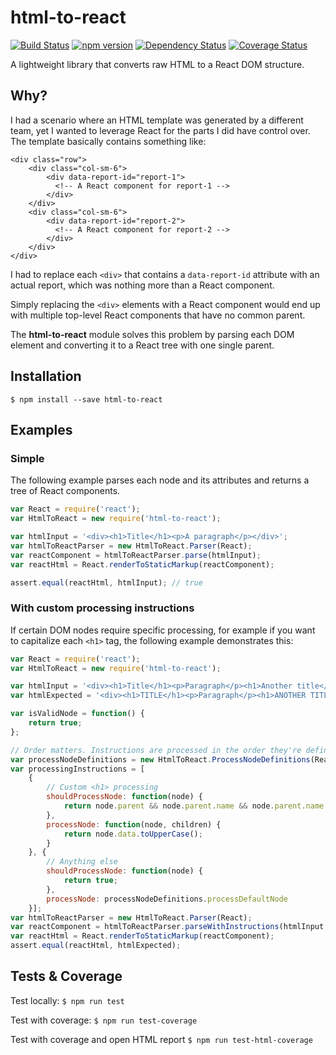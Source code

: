 # html-to-react
[![Build Status](https://travis-ci.org/aknuds1/html-to-react.svg?branch=master)](https://travis-ci.org/aknuds1/html-to-react)
[![npm version](https://badge.fury.io/js/html-to-react.svg)](http://badge.fury.io/js/html-to-react)
[![Dependency Status](https://david-dm.org/aknuds1/html-to-react.svg)](https://david-dm.org/aknuds1/html-to-react)
[![Coverage Status](https://coveralls.io/repos/aknuds1/html-to-react/badge.svg?branch=master)](https://coveralls.io/r/aknuds1/html-to-react?branch=master)

A lightweight library that converts raw HTML to a React DOM structure.

## Why?
I had a scenario where an HTML template was generated by a different team, yet I wanted to leverage React for the parts
I did have control over. The template basically contains something like:

```
<div class="row">
    <div class="col-sm-6">
        <div data-report-id="report-1">
          <!-- A React component for report-1 -->
        </div>
    </div>
    <div class="col-sm-6">
        <div data-report-id="report-2">
          <!-- A React component for report-2 -->
        </div>
    </div>
</div>
```

I had to replace each `<div>` that contains a `data-report-id` attribute with an actual report, which was nothing more
than a React component.

Simply replacing the `<div>` elements with a React component would end up with multiple top-level React components
that have no common parent.

The **html-to-react** module solves this problem by parsing each DOM element and converting it to a React tree with one
single parent.

## Installation

`$ npm install --save html-to-react`

## Examples

### Simple

The following example parses each node and its attributes and returns a tree of React components.

```javascript
var React = require('react');
var HtmlToReact = new require('html-to-react');

var htmlInput = '<div><h1>Title</h1><p>A paragraph</p></div>';
var htmlToReactParser = new HtmlToReact.Parser(React);
var reactComponent = htmlToReactParser.parse(htmlInput);
var reactHtml = React.renderToStaticMarkup(reactComponent);

assert.equal(reactHtml, htmlInput); // true
```

### With custom processing instructions

If certain DOM nodes require specific processing, for example if you want to capitalize each `<h1>` tag, the following
example demonstrates this:

```javascript
var React = require('react');
var HtmlToReact = new require('html-to-react');

var htmlInput = '<div><h1>Title</h1><p>Paragraph</p><h1>Another title</h1></div>';
var htmlExpected = '<div><h1>TITLE</h1><p>Paragraph</p><h1>ANOTHER TITLE</h1></div>';

var isValidNode = function() {
    return true;
};

// Order matters. Instructions are processed in the order they're defined
var processNodeDefinitions = new HtmlToReact.ProcessNodeDefinitions(React);
var processingInstructions = [
    {
        // Custom <h1> processing
        shouldProcessNode: function(node) {
            return node.parent && node.parent.name && node.parent.name === 'h1';
        },
        processNode: function(node, children) {
            return node.data.toUpperCase();
        }
    }, {
        // Anything else
        shouldProcessNode: function(node) {
            return true;
        },
        processNode: processNodeDefinitions.processDefaultNode
    }];
var htmlToReactParser = new HtmlToReact.Parser(React);
var reactComponent = htmlToReactParser.parseWithInstructions(htmlInput, isValidNode, processingInstructions);
var reactHtml = React.renderToStaticMarkup(reactComponent);
assert.equal(reactHtml, htmlExpected);
```

## Tests & Coverage

Test locally: `$ npm run test`

Test with coverage: `$ npm run test-coverage`

Test with coverage and open HTML report `$ npm run test-html-coverage`
